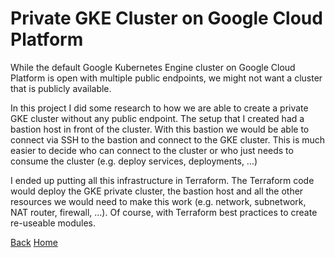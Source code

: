 # Private GKE Cluster on Google Cloud Platform

While the default Google Kubernetes Engine cluster on Google Cloud Platform is open with multiple public endpoints, we might not want a cluster that is publicly available.

In this project I did some research to how we are able to create a private GKE cluster without any public endpoint. The setup that I created had a bastion host in front of the cluster. With this bastion we would be able to connect via SSH to the bastion and connect to the GKE cluster. This is much easier to decide who can connect to the cluster or who just needs to consume the cluster (e.g. deploy services, deployments, …)

I ended up putting all this infrastructure in Terraform. The Terraform code would deploy the GKE private cluster, the bastion host and all the other resources we would need to make this work (e.g. network, subnetwork, NAT router, firewall, …). Of course, with Terraform best practices to create re-useable modules.


[Back](../projects.md)
[Home](../../index.md)
